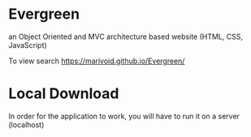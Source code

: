 # Evergreen
 an Object Oriented and MVC architecture based website (HTML, CSS, JavaScript)

To view search https://marivoid.github.io/Evergreen/

# Local Download 
 In order for the application to work, you will have to run it on a server (localhost)
